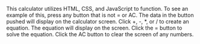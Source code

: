 This calculator utilizes HTML, CSS, and JavaScript to function. 
To see an example of this, press any button that is not = or AC. The data in the button pushed will display on the calculator screen.
Click +, -, *, or / to create an equation. The equation will display on the screen.
Click the = button to solve the equation.
Click the AC button to clear the screen of any numbers.
